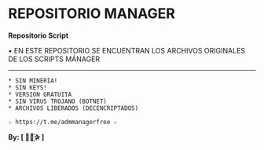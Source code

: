 ﻿# REPOSITORIO MANAGER

**Repositorio Script**

 • EN ESTE REPOSITORIO SE ENCUENTRAN LOS ARCHIVOS ORIGINALES DE LOS SCRIPTS MÁNAGER


-------------------------------------------------------------------------------

```
* SIN MINERIA! 
* SIN KEYS! 
* VERSION GRATUITA 
* SIN VIRUS TROJANO (BOTNET) 
* ARCHIVOS LIBERADOS (DECENCRIPTADOS)
```

```
☆ https://t.me/admmanagerfree ☆

```

**By: [  ⃘⃤꙰✰ ]**
